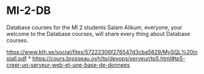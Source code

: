 # MI-2-DB
Database courses for the MI 2 students
Salam Alikum, everyone, your welcome to the Database courses, will share every thing about Database courses.

https://www.kth.se/social/files/57222306f276547d3cba5829/MySQL%20install.pdf
*
https://cours.brosseau.ovh/tp/devops/serveur/tp5.html#tp5-creer-un-serveur-web-et-une-base-de-donnees
